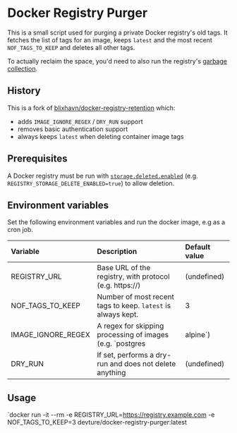 # Docker Registry Purger

This is a small script used for purging a private Docker registry's old tags. It fetches the list of tags for an image, keeps `latest` and the most recent `NOF_TAGS_TO_KEEP` and deletes all other tags.

To actually reclaim the space, you'd need to also run the registry's [garbage collection](https://docs.docker.com/registry/garbage-collection/#run-garbage-collection).


## History

This is a fork of [blixhavn/docker-registry-retention](https://github.com/blixhavn/docker-registry-retention) which:

- adds `IMAGE_IGNORE_REGEX` / `DRY_RUN` support
- removes basic authentication support
- always keeps `latest` when deleting container image tags


## Prerequisites

A Docker registry must be run with [`storage.deleted.enabled`](https://docs.docker.com/registry/configuration/#delete) (e.g. `REGISTRY_STORAGE_DELETE_ENABLED=true`) to allow deletion.


## Environment variables

Set the following environment variables and run the docker image, e.g as a cron job.

|**Variable**         | **Description**                                                    | **Default value**|
|:--------------------|:-------------------------------------------------------------------|:-----------------|
|REGISTRY_URL         |Base URL of the registry, with protocol (e.g. https://)             | (undefined)      |
|NOF_TAGS_TO_KEEP     |Number of most recent tags to keep. `latest` is always kept.        | 3                |
|IMAGE_IGNORE_REGEX   |A regex for skipping processing of images (e.g. `postgres|alpine`)  | (undefined)      |
|DRY_RUN              |If set, performs a dry-run and does not delete anything             | (undefined)      |


## Usage

`docker run -it --rm -e REGISTRY_URL=https://registry.example.com -e NOF_TAGS_TO_KEEP=3 devture/docker-registry-purger:latest
